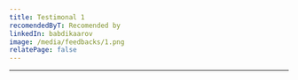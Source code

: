 ```yaml
---
title: Testimonal 1
recomendedByT: Recomended by
linkedIn: babdikaarov
image: /media/feedbacks/1.png
relatePage: false
---
```


---
